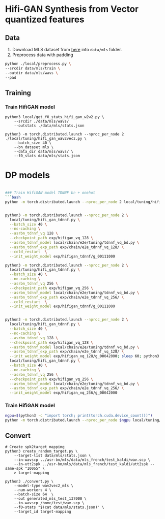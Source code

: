 Hifi-GAN Synthesis from Vector quantized features
===


## Data
1. Download MLS dataset from [here](https://www.openslr.org/94/) into ```data/mls``` folder.
2. Preprocess data with padding

```bash
python ./local/preprocess.py \
--srcdir data/mls/train \
--outdir data/mls/wavs \
--pad
```

## Training

### Train HifiGAN model

```
python3 local/get_f0_stats_hifi_gan_w2w2.py \
    --srcdir ./data/mls/wavs/
    --outstats ./data/mls/stats.json

python3 -m torch.distributed.launch --nproc_per_node 2 ./local/tuning/hifi_gan_wav2vec2.py \
    --batch_size 40 \
    --bn_dataset mls \
    --data_dir data/mls/wavs/ \
    --f0_stats data/mls/stats.json
```

# DP models
```bash

### Train HifiGAN model TDNNF bn + onehot
```bash
python -m torch.distributed.launch --nproc_per_node 2 local/tuning/hifi_gan_tdnnf.py --batch_size 40 --no-caching


python3 -m torch.distributed.launch --nproc_per_node 2 \
  local/tuning/hifi_gan_tdnnf.py \
  --batch_size 40 \
  --no-caching \
  --asrbn_tdnnf_vq 128 \
  --checkpoint_path exp/hifigan_vq_128 \
  --asrbn_tdnnf_model local/chain/e2e/tuning/tdnnf_vq_bd.py \
  --asrbn_tdnnf_exp_path exp/chain/e2e_tdnnf_vq_128/ \
  --cold_restart  \
  --init_weight_model exp/hifigan_tdnnf/g_00111000

python3 -m torch.distributed.launch --nproc_per_node 2 \
  local/tuning/hifi_gan_tdnnf.py \
  --batch_size 40 \
  --no-caching \
  --asrbn_tdnnf_vq 256 \
  --checkpoint_path exp/hifigan_vq_256 \
  --asrbn_tdnnf_model local/chain/e2e/tuning/tdnnf_vq_bd.py \
  --asrbn_tdnnf_exp_path exp/chain/e2e_tdnnf_vq_256/ \
  --cold_restart  \
  --init_weight_model exp/hifigan_tdnnf/g_00111000


python3 -m torch.distributed.launch --nproc_per_node 2 \
  local/tuning/hifi_gan_tdnnf.py \
  --batch_size 40 \
  --no-caching \
  --asrbn_tdnnf_vq 128 \
  --checkpoint_path exp/hifigan_vq_128 \
  --asrbn_tdnnf_model local/chain/e2e/tuning/tdnnf_vq_bd.py \
  --asrbn_tdnnf_exp_path exp/chain/e2e_tdnnf_vq_128/ \
  --init_weight_model exp/hifigan_vq_128/g_00042000; sleep 60; python3 -m torch.distributed.launch --nproc_per_node 2 \
  local/tuning/hifi_gan_tdnnf.py \
  --batch_size 40 \
  --no-caching \
  --asrbn_tdnnf_vq 256 \
  --checkpoint_path exp/hifigan_vq_256 \
  --asrbn_tdnnf_model local/chain/e2e/tuning/tdnnf_vq_bd.py \
  --asrbn_tdnnf_exp_path exp/chain/e2e_tdnnf_vq_256/ \
  --init_weight_model exp/hifigan_vq_256/g_00042000
```


### Train HifiGAN model
```bash
ngpu=$(python3 -c "import torch; print(torch.cuda.device_count())")
python -m torch.distributed.launch --nproc_per_node $ngpu local/tuning/hifi_gan_wav2vec2.py
```


## Convert
```
# Create spk2target mapping
python3 create_random_target.py \
    --target-list data/mls/stats.json \
    --in-wavscp ../asr-bn/mls/data/mls_french/test_kaldi/wav.scp \
    --in-utt2spk ../asr-bn/mls/data/mls_french/test_kaldi/utt2spk --same-spk "10065" \
    > target-mapping

python3 ./convert.py \
    --model-type wav2vec2_mls \
    --num-workers 4 \
    --batch-size 64  \
    --out generated_mls_test_137000 \
    --in-wavscp /home/test/wav.scp \
    --f0-stats "$(cat data/mls/stats.json)" \
    --target_id target-mapping
